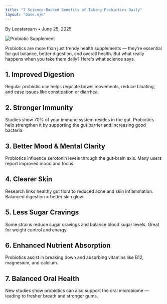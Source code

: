 ```yaml
---
title: "7 Science-Backed Benefits of Taking Probiotics Daily"
layout: "base.njk"
---
```


By Leostarearn • June 25, 2025

![Probiotic Supplement](/images/probiotics-benefits.webp)

Probiotics are more than just trendy health supplements — they’re essential for gut balance, better digestion, and overall health. But what really happens when you take them daily? Here's what science says.

## 1. Improved Digestion

Regular probiotic use helps regulate bowel movements, reduce bloating, and ease issues like constipation or diarrhea.

## 2. Stronger Immunity

Studies show 70% of your immune system resides in the gut. Probiotics help strengthen it by supporting the gut barrier and increasing good bacteria.

## 3. Better Mood & Mental Clarity

Probiotics influence serotonin levels through the gut-brain axis. Many users report improved mood and focus.

## 4. Clearer Skin

Research links healthy gut flora to reduced acne and skin inflammation. Balanced digestion = better skin glow.

## 5. Less Sugar Cravings

Some strains reduce sugar cravings and balance blood sugar levels. Great for weight control and energy.

## 6. Enhanced Nutrient Absorption

Probiotics assist in breaking down and absorbing vitamins like B12, magnesium, and calcium.

## 7. Balanced Oral Health

New studies show probiotics can also support the oral microbiome — leading to fresher breath and stronger gums.


